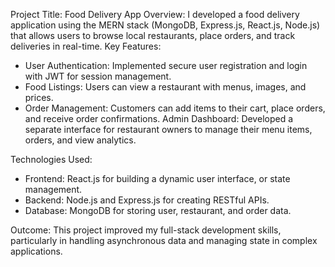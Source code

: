 Project Title: Food Delivery App
Overview: I developed a food delivery application using the MERN stack (MongoDB, Express.js, React.js, Node.js) that allows users to browse local restaurants, place orders, and track deliveries in real-time.
Key Features:
* User Authentication: Implemented secure user registration and login with JWT for session management.
* Food Listings: Users can view a restaurant with menus, images, and prices.
* Order Management: Customers can add items to their cart, place orders, and receive order confirmations.
Admin Dashboard: Developed a separate interface for restaurant owners to manage their menu items, orders, and view analytics.

Technologies Used:
* Frontend: React.js for building a dynamic user interface, or state management.
* Backend: Node.js and Express.js for creating RESTful APIs.
* Database: MongoDB for storing user, restaurant, and order data.

Outcome:
This project improved my full-stack development skills, particularly in handling asynchronous data and managing state in complex applications. 
